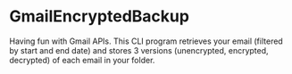 # GmailEncryptedBackup
Having fun with Gmail APIs. This CLI program retrieves your email (filtered by start and end date) and stores 3 versions (unencrypted, encrypted, decrypted) of each email in your folder.
